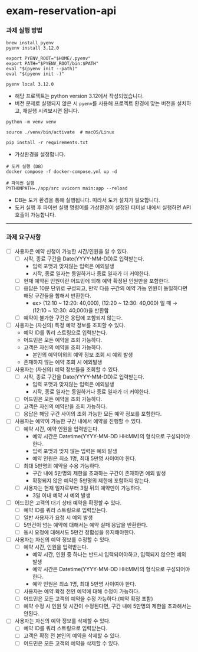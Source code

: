 # exam-reservation-api

### 과제 실행 방법

```
brew install pyenv
pyenv install 3.12.0

export PYENV_ROOT="$HOME/.pyenv"
export PATH="$PYENV_ROOT/bin:$PATH"
eval "$(pyenv init --path)"
eval "$(pyenv init -)"

pyenv local 3.12.0
```

- 해당 프로젝트는 python version 3.12에서 작성되었습니다.
- 버전 문제로 실행되지 않은 시 `pyenv`를 사용해 프로젝트 환경에 맞는 버전을 설치하고, 재실행 시켜보시면 됩니다.

```
python -m venv venv

source ./venv/bin/activate  # macOS/Linux

pip install -r requirements.txt
```

- 가상환경을 설정합니다.

```
# 도커 실행 (DB)
docker compose -f docker-compose.yml up -d

# 파이썬 실행
PYTHONPATH=./app/src uvicorn main:app --reload
```

- DB는 도커 환경을 통해 실행됩니다. 따라서 도커 설치가 필요합니다.
- 도커 실행 후 파이썬 실행 명령어를 가상환경이 설정된 터미널 내에서 실행하면 API 호출이 가능합니다.

---

### 과제 요구사항

- [ ] 사용자은 예약 신청이 가능한 시간/인원을 알 수 있다.
  - [ ] 시작, 종료 구간을 Date(YYYY-MM-DD)로 입력받는다.
    - 입력 포맷과 맞지않는 입력은 예외발생
    - 시작, 종료 일자는 동일하거나 종료 일자가 더 커야한다.
  - [ ] 현재 예약된 인원이란 어드민에 의해 예약 확정된 인원만을 포함한다.
  - [ ] 응답은 10분 단위로 구성되고, 만약 다음 구간의 예약 가능 인원이 동일하다면 해당 구간들을 합해서 반환한다.
    - ex> (12:10 ~ 12:20: 40,000), (12:20 ~ 12:30: 40,000) 일 때 → (12:10 ~ 12:30: 40,000)을 반환함
  - [ ] 예약이 불가한 구간은 응답에 포함되지 않는다.
- [ ] 사용자는 (자신의) 특정 예약 정보를 조회할 수 있다.
  - 예약 ID를 쿼리 스트링으로 입력받는다.
  - 어드민은 모든 예약을 조회 가능하다.
  - 고객은 자신의 예약을 조회 가능하다.
    - 본인의 예약이외의 예약 정보 조회 시 예외 발생
  - 존재하지 않는 예약 조회 시 예외발생
- [ ] 사용자는 (자신의) 예약 정보들을 조회할 수 있다.
  - [ ] 시작, 종료 구간을 Date(YYYY-MM-DD)로 입력받는다.
    - 입력 포맷과 맞지않는 입력은 예외발생
    - 시작, 종료 일자는 동일하거나 종료 일자가 더 커야한다.
  - [ ] 어드민은 모든 예약을 조회 가능하다.
  - [ ] 고객은 자신의 예약만을 조회 가능하다.
  - [ ] 응답은 해당 구간 사이의 조회 가능한 모든 예약 정보를 포함한다.
- [ ] 사용자는 예약이 가능한 구간 내에서 예약을 진행할 수 있다.
  - [ ] 예약 시간, 예약 인원을 입력받는다.
    - 예약 시간은 Datetime(YYYY-MM-DD HH:MM)의 형식으로 구성되어야 한다.
    - 입력 포맷과 맞지 않는 입력은 예외 발생
    - 예약 인원은 최소 1명, 최대 5만명 사이여야 한다.
  - [ ] 최대 5만명의 예약을 수용 가능하다.
    - 구간 내에 5만명의 제한을 초과하는 구간이 존재하면 예외 발생
    - 확정되지 않은 예약은 5만명의 제한에 포함하지 않는다.
  - [ ] 사용자는 현재 일자로부터 3일 뒤의 예약만이 가능하다.
    - 3일 이내 예약 시 예외 발생
- [ ] 어드민은 고객의 대기 상태 예약을 확정할 수 있다.
  - [ ] 예약 ID를 쿼리 스트링으로 입력받는다.
  - [ ] 일반 사용자가 요청 시 예외 발생
  - [ ] 5만건이 넘는 예약에 대해서는 예약 실패 응답을 반환한다.
  - [ ] 동시 요청에 대해서도 5만건 정합성을 유지해야한다.
- [ ] 사용자는 자신의 예약 정보를 수정할 수 있다.
  - [ ] 예약 시간, 인원을 입력받는다.
    - 예약 시간, 인원 중 하나는 반드시 입력되어야하고, 입력되지 않으면 예외 발생
    - 예약 시간은 Datetime(YYYY-MM-DD HH:MM)의 형식으로 구성되어야 한다.
    - 예약 인원은 최소 1명, 최대 5만명 사이여야 한다.
  - [ ] 사용자는 예약 확정 전인 예약에 대해 수정이 가능하다.
  - [ ] 어드민은 모든 고객의 예약을 수정 가능하다.(예약 확정 포함)
  - [ ] 예약 수정 시 인원 및 시간이 수정된다면, 구간 내에 5만명의 제한을 초과해서는 안된다.
- [ ] 사용자는 자신의 예약 정보를 삭제할 수 있다.
  - [ ] 예약 ID를 쿼리 스트링으로 입력받는다.
  - [ ] 고객은 확정 전 본인의 예약을 삭제할 수 있다.
  - [ ] 어드민은 모든 고객의 예약을 삭제할 수 있다.
